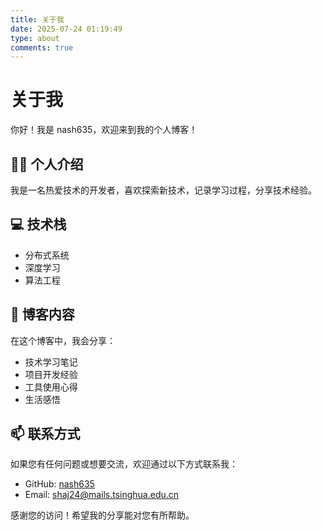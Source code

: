 ```yaml
---
title: 关于我
date: 2025-07-24 01:19:49
type: about
comments: true
---
```


# 关于我

你好！我是 nash635，欢迎来到我的个人博客！

## 🙋‍♂️ 个人介绍

我是一名热爱技术的开发者，喜欢探索新技术，记录学习过程，分享技术经验。

## 💻 技术栈

- 分布式系统
- 深度学习
- 算法工程

## 📝 博客内容

在这个博客中，我会分享：

- 技术学习笔记
- 项目开发经验
- 工具使用心得
- 生活感悟

## 📫 联系方式

如果您有任何问题或想要交流，欢迎通过以下方式联系我：

- GitHub: [nash635](https://github.com/nash635)
- Email: shaj24@mails.tsinghua.edu.cn

感谢您的访问！希望我的分享能对您有所帮助。
